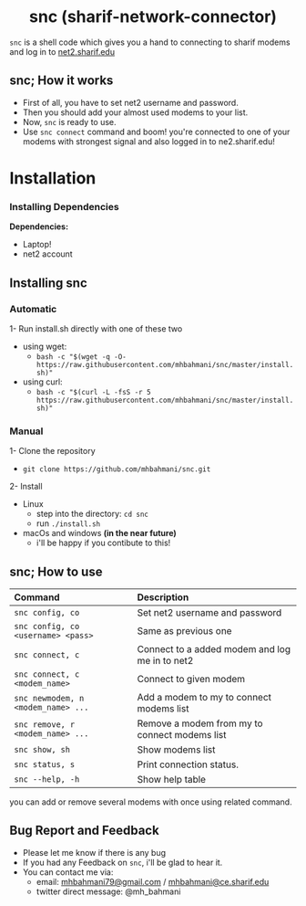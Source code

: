 <h1 align="center">snc (sharif-network-connector)</h1>

`snc` is a shell code which gives you a hand to connecting to sharif modems and log in to [net2.sharif.edu](https://net2.sharif.edu)
 
## snc; How it works
- First of all, you have to set net2 username and password.
- Then you should add your almost used modems to your list.
- Now, `snc` is ready to use.
- Use `snc connect` command and boom! you're connected to one of your modems with strongest signal and also logged in to ne2.sharif.edu!

# Installation

### Installing Dependencies
**Dependencies:**

- Laptop!
- net2 account

## Installing snc
### Automatic
1- Run install.sh directly with one of these two
   - using wget:
     * `bash -c "$(wget -q -O- https://raw.githubusercontent.com/mhbahmani/snc/master/install.sh)"`
   - using curl:
     * `bash -c "$(curl -L -fsS -r 5 https://raw.githubusercontent.com/mhbahmani/snc/master/install.sh)"`

### Manual
1- Clone the repository
 * `git clone https://github.com/mhbahmani/snc.git` 

2- Install
 * Linux
   * step into the directory: `cd snc`
   * run `./install.sh`
 * macOs and windows **(in the near future)** 
   * i'll be happy if you contibute to this!

## snc; How to use

| **Command**                       | **Description**                                       |
|:----------------------------------|:------------------------------------------------------|
|`snc config, co`                   | Set net2 username and password                        |
|`snc config, co <username> <pass>` | Same as previous one                                  |
|`snc connect, c`                   | Connect to a added modem and log me in to net2        |
|`snc connect, c <modem_name>`      | Connect to given modem                                |
|`snc newmodem, n <modem_name> ...` | Add a modem to my to connect modems list              |
|`snc remove, r <modem_name> ...`   | Remove a modem from my to connect modems list         |
|`snc show, sh`                     | Show modems list                                      |
|`snc status, s`                    | Print connection status.                              |
|`snc --help, -h`                   | Show help table                                       |

you can add or remove several modems with once using related command.

## Bug Report and Feedback

 * Please let me know if there is any bug
 * If you had any Feedback on `snc`, i'll be glad to hear it.
 * You can contact me via:
   * email: mhbahmani79@gmail.com / mhbahmani@ce.sharif.edu
   * twitter direct message: @mh_bahmani
